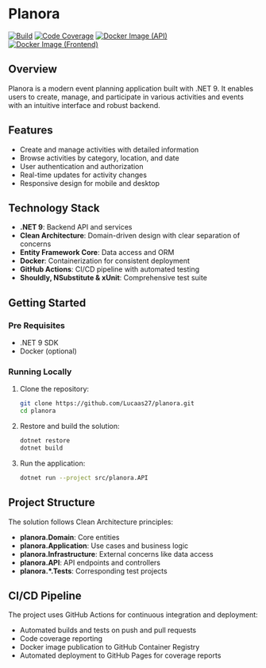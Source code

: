 # Planora

[![Build](https://github.com/Lucaas27/planora/actions/workflows/ci-cd.yml/badge.svg)](https://github.com/Lucaas27/planora/actions/workflows/ci-cd.yml)
[![Code Coverage](https://img.shields.io/badge/Code%20Coverage-Visit%20Report-blue)](https://lucaas27.github.io/planora/coverage/)
[![Docker Image (API)](https://img.shields.io/badge/Docker-API%20Image-blue?logo=docker)](https://github.com/Lucaas27/planora/pkgs/container/planora-api)
[![Docker Image (Frontend)](https://img.shields.io/badge/Docker-Frontend%20Image-blue?logo=docker)](https://github.com/Lucaas27/planora/pkgs/container/planora-frontend)

## Overview

Planora is a modern event planning application built with .NET 9. It enables users to create, manage, and participate in
various activities and events with an intuitive interface and robust backend.

## Features

- Create and manage activities with detailed information
- Browse activities by category, location, and date
- User authentication and authorization
- Real-time updates for activity changes
- Responsive design for mobile and desktop

## Technology Stack

- **.NET 9**: Backend API and services
- **Clean Architecture**: Domain-driven design with clear separation of concerns
- **Entity Framework Core**: Data access and ORM
- **Docker**: Containerization for consistent deployment
- **GitHub Actions**: CI/CD pipeline with automated testing
- **Shouldly, NSubstitute & xUnit**: Comprehensive test suite

## Getting Started

### Pre Requisites

- .NET 9 SDK
- Docker (optional)

### Running Locally

1. Clone the repository:
   ```bash
   git clone https://github.com/Lucaas27/planora.git
   cd planora
   ```

2. Restore and build the solution:
   ```bash
   dotnet restore
   dotnet build
   ```

3. Run the application:
   ```bash
   dotnet run --project src/planora.API
   ```

## Project Structure

The solution follows Clean Architecture principles:

- **planora.Domain**: Core entities
- **planora.Application**: Use cases and business logic
- **planora.Infrastructure**: External concerns like data access
- **planora.API**: API endpoints and controllers
- **planora.*.Tests**: Corresponding test projects

## CI/CD Pipeline

The project uses GitHub Actions for continuous integration and deployment:

- Automated builds and tests on push and pull requests
- Code coverage reporting
- Docker image publication to GitHub Container Registry
- Automated deployment to GitHub Pages for coverage reports
